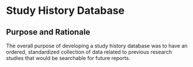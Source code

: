 # Study History Database

## Purpose and Rationale
The overall purpose of developing a study history database was to have an ordered, standardized collection of data related to previous research studies that would be searchable for future reports. 
